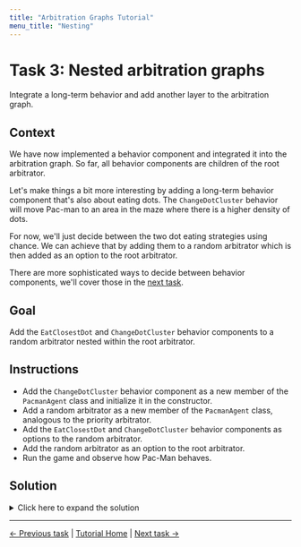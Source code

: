 ```yaml
---
title: "Arbitration Graphs Tutorial"
menu_title: "Nesting"
---
```


# Task 3: Nested arbitration graphs

Integrate a long-term behavior and add another layer to the arbitration graph.

## Context

We have now implemented a behavior component and integrated it into the arbitration graph.
So far, all behavior components are children of the root arbitrator.

Let's make things a bit more interesting by adding a long-term behavior component that's also about eating dots.
The `ChangeDotCluster` behavior will move Pac-man to an area in the maze where there is a higher density of dots.

For now, we'll just decide between the two dot eating strategies using chance.
We can achieve that by adding them to a random arbitrator which is then added as an option to the root arbitrator.

There are more sophisticated ways to decide between behavior components, we'll cover those in the [next task](4_cost_arbitration.md).

## Goal

Add the `EatClosestDot` and `ChangeDotCluster` behavior components to a random arbitrator nested within the root arbitrator.

## Instructions

- Add the `ChangeDotCluster` behavior component as a new member of the `PacmanAgent` class and initialize it in the constructor.
- Add a random arbitrator as a new member of the `PacmanAgent` class, analogous to the priority arbitrator.
- Add the `EatClosestDot` and `ChangeDotCluster` behavior components as options to the random arbitrator.
- Add the random arbitrator as an option to the root arbitrator.
- Run the game and observe how Pac-Man behaves.

## Solution

<details>
<summary>Click here to expand the solution</summary>

Include the header of the `ChangeDotCluster` behavior component and the random arbitrator in `include/demo/pacman_agent.hpp`:
```cpp
#include <arbitration_graphs/random_arbitrator.hpp>

#include "change_dot_cluster_behavior.hpp"
```

For better code readability, add the following alias near the top of the class definition:
```cpp
using RandomArbitrator = arbitration_graphs::RandomArbitrator<Command, Command>;
```

Add the `ChangeDotCluster` behavior component and the `RandomArbitrator` as a new members of the `PacmanAgent` class:
```cpp
private:
    ChangeDotClusterBehavior::Ptr changeDotClusterBehavior_;

    RandomArbitrator::Ptr eatDotsArbitrator_;
```

In the constructor of the `PacmanAgent` class, initialize the `ChangeDotCluster` behavior component and the `RandomArbitrator`:
Add the `EatClosestDot` and `ChangeDotCluster` behavior components as options to the random arbitrator.
Finally, add the random arbitrator as an option to the root arbitrator:
```cpp
explicit PacmanAgent(const entt::Game& game)
        : parameters_{}, environmentModel_{std::make_shared<EnvironmentModel>(game)} {

    avoidGhostBehavior_ = std::make_shared<AvoidGhostBehavior>(environmentModel_, parameters_.avoidGhostBehavior);
    // Initialize the ChangeDotCluster behavior component
    changeDotClusterBehavior_ = std::make_shared<ChangeDotClusterBehavior>(environmentModel_);
    chaseGhostBehavior_ = std::make_shared<ChaseGhostBehavior>(environmentModel_, parameters_.chaseGhostBehavior);
    eatClosestDotBehavior_ = std::make_shared<EatClosestDotBehavior>(environmentModel_);
    moveRandomlyBehavior_ = std::make_shared<MoveRandomlyBehavior>(parameters_.moveRandomlyBehavior);

    // Initialize the random arbitrator and add the EatClosestDot and ChangeDotCluster behavior components as options
    eatDotsArbitrator_ = std::make_shared<RandomArbitrator>("EatDots");
    eatDotsArbitrator_->addOption( changeDotClusterBehavior_, RandomArbitrator::Option::Flags::INTERRUPTABLE);
    eatDotsArbitrator_->addOption( eatClosestDotBehavior_, RandomArbitrator::Option::Flags::INTERRUPTABLE);

    rootArbitrator_ = std::make_shared<PriorityArbitrator>("Pacman");
    rootArbitrator_->addOption(chaseGhostBehavior_, PriorityArbitrator::Option::Flags::INTERRUPTABLE);
    rootArbitrator_->addOption(avoidGhostBehavior_, PriorityArbitrator::Option::Flags::INTERRUPTABLE);
    // The EatDot arbitrator is itself an option of the root arbitrator
    rootArbitrator_->addOption(eatDotsArbitrator_, PriorityArbitrator::Option::Flags::INTERRUPTABLE);
    rootArbitrator_->addOption(moveRandomlyBehavior_, PriorityArbitrator::Option::Flags::INTERRUPTABLE);
}
```


</details>


---
[← Previous task](2_extend_arbitration_graph.md)
|
[Tutorial Home](../Tutorial.md)
|
[Next task →](4_cost_arbitration.md)
